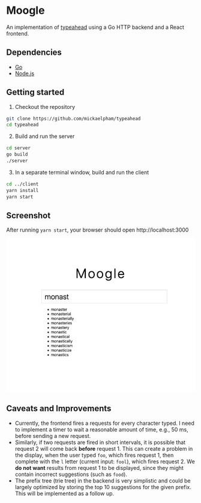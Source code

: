 # Moogle

An implementation of [typeahead](https://en.wikipedia.org/wiki/Typeahead) using
a Go HTTP backend and a React frontend.

## Dependencies

- [Go](https://golang.org/doc/install)
- [Node.js](https://nodejs.org/en/)

## Getting started

1. Checkout the repository

```sh
git clone https://github.com/mickaelpham/typeahead
cd typeahead
```

2. Build and run the server

```sh
cd server
go build
./server
```

3. In a separate terminal window, build and run the client

```sh
cd ../client
yarn install
yarn start
```

## Screenshot

After running `yarn start`, your browser should open http://localhost:3000

![screenshot](./screenshot.png)

## Caveats and Improvements

- Currently, the frontend fires a requests for every character typed. I need to
  implement a timer to wait a reasonable amount of time, e.g., 50 ms, before
  sending a new request.
- Similarly, if two requests are fired in short intervals, it is possible that
  request 2 will come back **before** request 1. This can create a problem in
  the display, when the user typed `foo`, which fires request 1, then complete
  with the `l` letter (current input: `fool`), which fires request 2. We
  **do not want** results from request 1 to be displayed, since they might
  contain incorrect suggestions (such as `food`).
- The prefix tree (trie tree) in the backend is very simplistic and could be
  largely optimized by storing the top 10 suggestions for the given prefix. This
  will be implemented as a follow up.
